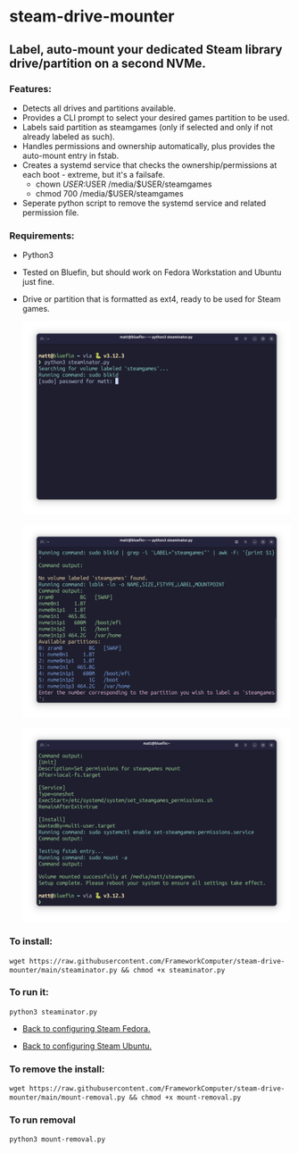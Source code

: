 # steam-drive-mounter

## Label, auto-mount your dedicated Steam library drive/partition on a second NVMe.

### Features:
- Detects all drives and partitions available.
- Provides a CLI prompt to select your desired games partition to be used.
- Labels said partition as steamgames (only if selected and only if not already labeled as such).
- Handles permissions and ownership automatically, plus provides the auto-mount entry in fstab.
- Creates a systemd service that checks the ownership/permissions at each boot - extreme, but it's a failsafe.
  - chown $USER:$USER /media/$USER/steamgames
  - chmod 700 /media/$USER/steamgames
- Seperate python script to remove the systemd service and related permission file.


### Requirements:
- Python3
- Tested on Bluefin, but should work on Fedora Workstation and Ubuntu just fine.
- Drive or partition that is formatted as ext4, ready to be used for Steam games.

  ![Step-1](https://raw.githubusercontent.com/FrameworkComputer/steam-drive-mounter/main/1.png)

  ![Step-2](https://raw.githubusercontent.com/FrameworkComputer/steam-drive-mounter/main/2.png)

  ![Step-3](https://raw.githubusercontent.com/FrameworkComputer/steam-drive-mounter/main/3.png)

### To install:
~~~
wget https://raw.githubusercontent.com/FrameworkComputer/steam-drive-mounter/main/steaminator.py && chmod +x steaminator.py
~~~

### To run it:

~~~
python3 steaminator.py 
~~~

- [Back to configuring Steam Fedora.](https://github.com/FrameworkComputer/dri_prime1-detection/tree/main#configure-steam-3)

- [Back to configuring Steam Ubuntu.](https://github.com/FrameworkComputer/dri_prime1-detection/tree/main#configure-steam-1)

  
### To remove the install:

~~~
wget https://raw.githubusercontent.com/FrameworkComputer/steam-drive-mounter/main/mount-removal.py && chmod +x mount-removal.py
~~~

### To run removal

~~~
python3 mount-removal.py
~~~
